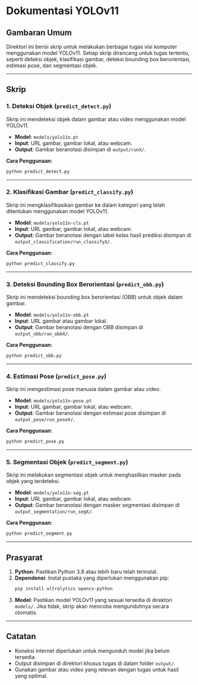 # Dokumentasi YOLOv11

## Gambaran Umum
Direktori ini berisi skrip untuk melakukan berbagai tugas visi komputer menggunakan model YOLOv11. Setiap skrip dirancang untuk tugas tertentu, seperti deteksi objek, klasifikasi gambar, deteksi bounding box berorientasi, estimasi pose, dan segmentasi objek.

---

## Skrip

### 1. Deteksi Objek (`predict_detect.py`)
Skrip ini mendeteksi objek dalam gambar atau video menggunakan model YOLOv11.

- **Model**: `models/yolo11n.pt`
- **Input**: URL gambar, gambar lokal, atau webcam.
- **Output**: Gambar beranotasi disimpan di `output/runX/`.

**Cara Penggunaan**:
```bash
python predict_detect.py
```

---

### 2. Klasifikasi Gambar (`predict_classify.py`)
Skrip ini mengklasifikasikan gambar ke dalam kategori yang telah ditentukan menggunakan model YOLOv11.

- **Model**: `models/yolo11n-cls.pt`
- **Input**: URL gambar, gambar lokal, atau webcam.
- **Output**: Gambar beranotasi dengan label kelas hasil prediksi disimpan di `output_classification/run_classifyX/`.

**Cara Penggunaan**:
```bash
python predict_classify.py
```

---

### 3. Deteksi Bounding Box Berorientasi (`predict_obb.py`)
Skrip ini mendeteksi bounding box berorientasi (OBB) untuk objek dalam gambar.

- **Model**: `models/yolo11n-obb.pt`
- **Input**: URL gambar atau gambar lokal.
- **Output**: Gambar beranotasi dengan OBB disimpan di `output_obb/run_obbX/`.

**Cara Penggunaan**:
```bash
python predict_obb.py
```

---

### 4. Estimasi Pose (`predict_pose.py`)
Skrip ini mengestimasi pose manusia dalam gambar atau video.

- **Model**: `models/yolo11n-pose.pt`
- **Input**: URL gambar, gambar lokal, atau webcam.
- **Output**: Gambar beranotasi dengan estimasi pose disimpan di `output_pose/run_poseX/`.

**Cara Penggunaan**:
```bash
python predict_pose.py
```

---

### 5. Segmentasi Objek (`predict_segment.py`)
Skrip ini melakukan segmentasi objek untuk menghasilkan masker pada objek yang terdeteksi.

- **Model**: `models/yolo11n-seg.pt`
- **Input**: URL gambar, gambar lokal, atau webcam.
- **Output**: Gambar beranotasi dengan masker segmentasi disimpan di `output_segmentation/run_segX/`.

**Cara Penggunaan**:
```bash
python predict_segment.py
```

---

## Prasyarat
1. **Python**: Pastikan Python 3.8 atau lebih baru telah terinstal.
2. **Dependensi**: Instal pustaka yang diperlukan menggunakan pip:
   ```bash
   pip install ultralytics opencv-python
   ```
3. **Model**: Pastikan model YOLOv11 yang sesuai tersedia di direktori `models/`. Jika tidak, skrip akan mencoba mengunduhnya secara otomatis.

---

## Catatan
- Koneksi internet diperlukan untuk mengunduh model jika belum tersedia.
- Output disimpan di direktori khusus tugas di dalam folder `output/`.
- Gunakan gambar atau video yang relevan dengan tugas untuk hasil yang optimal.